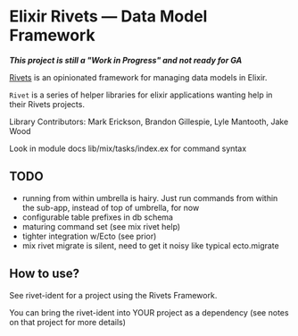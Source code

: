 # Elixir Rivets — Data Model Framework

***This project is still a "Work in Progress" and not ready for GA***

[Rivets](https://docs.google.com/document/d/1ntoTA9YRE7KvKpmwZRtfzKwTZNgo2CY6YfJnDNQAlBc) is an opinionated framework for managing data models in Elixir.

`Rivet` is a series of helper libraries for elixir applications wanting help in their Rivets projects.

Library Contributors: Mark Erickson, Brandon Gillespie, Lyle Mantooth, Jake Wood

Look in module docs lib/mix/tasks/index.ex for command syntax

## TODO

* running from within umbrella is hairy. Just run commands from within the sub-app, instead of top of umbrella, for now
* configurable table prefixes in db schema
* maturing command set (see mix rivet help)
* tighter integration w/Ecto (see prior)
* mix rivet migrate is silent, need to get it noisy like typical ecto.migrate

## How to use?

See rivet-ident for a project using the Rivets Framework.

You can bring the rivet-ident into YOUR project as a dependency (see notes on that project for more details)
